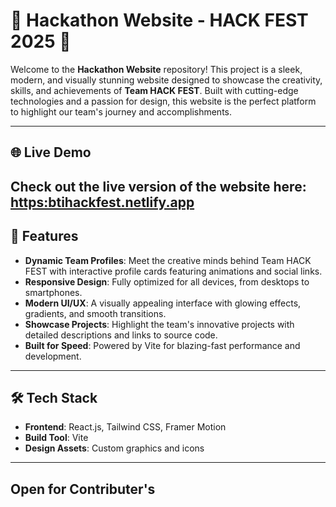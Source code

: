 # 🚀 Hackathon Website - HACK FEST 2025 🌟

Welcome to the **Hackathon Website** repository! This project is a sleek, modern, and visually stunning website designed to showcase the creativity, skills, and achievements of **Team HACK FEST**. Built with cutting-edge technologies and a passion for design, this website is the perfect platform to highlight our team's journey and accomplishments.

---

## 🌐 Live Demo

Check out the live version of the website here: [https:btihackfest.netlify.app](https://btihackfest25.netlify.app/)
---


## 📖 Features

- **Dynamic Team Profiles**: Meet the creative minds behind Team HACK FEST with interactive profile cards featuring animations and social links.
- **Responsive Design**: Fully optimized for all devices, from desktops to smartphones.
- **Modern UI/UX**: A visually appealing interface with glowing effects, gradients, and smooth transitions.
- **Showcase Projects**: Highlight the team's innovative projects with detailed descriptions and links to source code.
- **Built for Speed**: Powered by Vite for blazing-fast performance and development.

---

## 🛠️ Tech Stack

- **Frontend**: React.js, Tailwind CSS, Framer Motion
- **Build Tool**: Vite
- **Design Assets**: Custom graphics and icons
  

---

## Open for Contributer's


